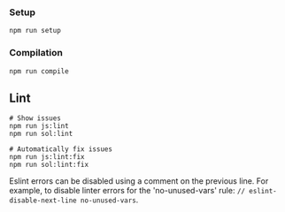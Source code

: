 
### Setup

```
npm run setup
```

### Compilation

```
npm run compile
```

## Lint

```
# Show issues
npm run js:lint
npm run sol:lint

# Automatically fix issues
npm run js:lint:fix
npm run sol:lint:fix
```

Eslint errors can be disabled using a comment on the previous line. For example, to disable linter errors for the 'no-unused-vars' rule: `// eslint-disable-next-line no-unused-vars`.